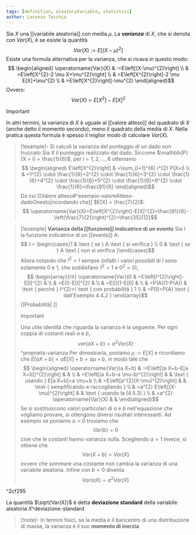 ```yaml
---
tags: [definition, aleatoryVariable, statistics]
author: Lorenzo Tecchia
---
```

Sia $X$ una [[variabile aleatoria]] con media $\mu$. La ***varianza*** di $X$, che si denota con $Var(X)$, è se esiste la quantità $$Var(X) := E[(X- \mu)^{2}]$$
Esiste una formula alternativa per la varianza, che si ricava in questo modo: $$
\begin{aligned}
\operatorname{Var}(X) & :=E\left[(X-\mu)^{2}\right] \\
& =E\left[X^{2}-2 \mu X+\mu^{2}\right] \\
& =E\left[X^{2}\right]-2 \mu E[X]+\mu^{2} \\
& =E\left[X^{2}\right]-\mu^{2}
\end{aligned}$$
Ovvero: $$Var(X) = E[X^{2}]- E[X]^{2}$$

>[!important]
> In altri termini, la varianza di $X$ è uguale al [[valore atteso]] del quadrato di $X$ (anche detto il momento secondo), meno il quadrato della media di $X$. Nella pratica questa formula è spesso il miglior modo di calcolare $Var(X)$.

>[!example]- Si calcoli la varianza del punteggio di un dado non truccato
> Sia $X$ il punteggio realizzato dal dado. Siccome $\mathbb{P}(X = i) = \frac{1}{6}$, per $i = 1,2, \dots, 6$ otteniamo $$
\begin{aligned}
E\left[X^{2}\right] & =\sum_{i=1}^{6} i^{2} P(X=i) \\
& =1^{2} \cdot \frac{1}{6}+2^{2} \cdot \frac{1}{6}+3^{2} \cdot \frac{1}{6}+4^{2} \cdot \frac{1}{6}+5^{2} \cdot \frac{1}{6}+6^{2} \cdot \frac{1}{6}=\frac{91}{6}
\end{aligned}$$
> Da cui [[Valore atteso#^esempio-valoreAtteso-dadoOnesto|ricordando che]] $E[X] = \frac{7}{2}$: $$
\operatorname{Var}(X)=E\left[X^{2}\right]-E[X]^{2}=\frac{91}{6}-\left(\frac{7}{2}\right)^{2}=\frac{35}{12}$$

>[!example] **Varianza della [[funzione]] indicatrice di un evento**
> Sia $I$ la funzione indicatrice di un [[evento]] A: $$
I:= \begin{cases}1 & \text { se } A \text { si verifica } \\ 0 & \text { se } A \text { non si verifica }\end{cases}$$
> Allora notando che $I^{2}= I$ sempre (infatti i valori possibili di $I$ sono solamente $0$ e $1$, che soddisfano $1^{2} = 1$ e $0^{2}= 0$), $$
\begin{array}{rlr}
\operatorname{Var}(I) & =E\left[I^{2}\right]-E[I]^{2} & \\
& =E[I]-E[I]^{2} & \\
& =E[I](1-E[I]) & \\
& =P(A)(1-P(A)) & \text { perché } I^{2}=I \text { con probabilità } 1 \\
& =P[I]=P(A) \text { dall'Esempio 4.4.2 }
\end{array}$$[[Probabilità| ]]
> >[!important] 
> > Una utile identità che riguarda la varianza è la seguente. Per ogni coppia di costanti reali $a$ e $b$, $$var(aX +b) = a^{2}Var(X)$$^proprieta-varianza
> > Per dimostrarla, poniamo $\mu := E[X]$ e ricordiamo che $E[aX +b] = aE[X]+b = a\mu + b$, in modo tale che $$
\begin{aligned}
\operatorname{Var}(a X+b) & :=E\left[(a X+b-E[a X+b])^{2}\right] & & \\
& =E\left[(a X+b-a \mu-b)^{2}\right] & & \text { usando } E[a X+b]=a \mu+b \\
& =E\left[a^{2}(X-\mu)^{2}\right] & & \text { semplificando e raccogliendo } \\
& =a^{2} E\left[(X-\mu)^{2}\right] & & \text { usando la (4.5.3) } \\
& =a^{2} \operatorname{Var}(X) & &
\end{aligned}$$
>> Se si sostituiscono valori particolari di $a$ e $b$ nell'equazione che vogliamo provare, si ottengono diversi risultati interessanti. Ad esempio se poniamo $a=0$ troviamo che $$Var(b) = 0$$ cioè che le costanti hanno varianza nulla. Scegliendo $a=1$ invece, si ottiene che $$Var(X +b) = Var(X)$$ ovvero che sommare una costante non cambia la varianza di una variabile aleatoria. Infine con $b=0$ diventa $$Var(aX) = a^{2}Var(X)$$

^2cf295



La quantità $\sqrt{Var(X)}$ è detta **deviazione standard** della variabile aleatoria $X$^deviazione-standard

>[!note]-
> In termini fisici, se la media è il baricentro di una distribuzione di masse, la varianza è il suo **momento di inerzia**
